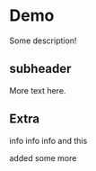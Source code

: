 # Demo

Some description!

## subheader

More text here.

## Extra

info info info
and this



added some more